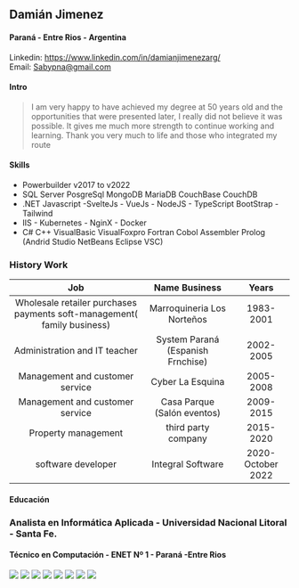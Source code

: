 ## Damián Jimenez
#### Paraná - Entre Rios - Argentina
Linkedin: https://www.linkedin.com/in/damianjimenezarg/  
Email: Sabypna@gmail.com
 #### Intro
> I am very happy to have achieved my degree at 50 years old and the opportunities that were presented later, I really did not believe it was possible. It gives me much more strength to continue working and learning. Thank you very much to life and those who integrated my route

#### Skills

* Powerbuilder v2017 to v2022 
* SQL Server PosgreSql MongoDB MariaDB CouchBase CouchDB
* .NET Javascript -SvelteJs - VueJs - NodeJS - TypeScript BootStrap - Tailwind
* IIS  - Kubernetes - NginX - Docker
* C# C++ VisualBasic VisualFoxpro Fortran Cobol Assembler Prolog (Andrid Studio NetBeans Eclipse VSC)

### History Work

|Job| Name Business | Years |
|:---:|:---:|:----:|
|Wholesale retailer purchases payments soft-management( family business) |Marroquineria Los Norteños|1983-2001|
|Administration and IT teacher |System Paraná (Espanish Frnchise)|2002-2005|
|Management and customer service |Cyber La Esquina|2005-2008|
|Management and customer service|Casa Parque (Salón eventos)|2009-2015|
|Property management | third party company |2015-2020|
|software developer  | Integral Software |2020- October 2022 |

#### Educación

### Analista en Informática Aplicada - Universidad Nacional Litoral - Santa Fe.

#### Técnico en Computación - ENET Nº 1 - Paraná -Entre Rios

![](./files/titulo.png)
![](./files/SnomedCT.png)
![](./files/DoraSistemas.png)
![](./files/dotNet.png)
![](./files/EFyLinq.png)
![](./files/Javascript.png)
![](./files/MVC.png)
![](./files/webapic.png)




